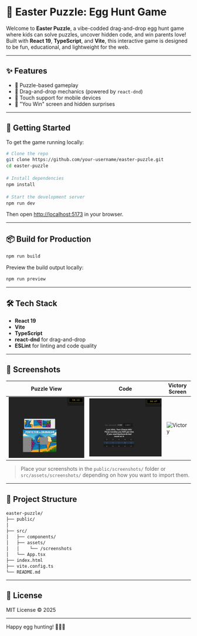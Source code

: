 
# 🐣 Easter Puzzle: Egg Hunt Game

Welcome to **Easter Puzzle**, a vibe-codded drag-and-drop egg hunt game where kids can solve puzzles, uncover hidden code, and win parents love! Built with **React 19**, **TypeScript**, and **Vite**, this interactive game is designed to be fun, educational, and lightweight for the web.

---

## ✨ Features

- 🧩 Puzzle-based gameplay
- 🎨 Drag-and-drop mechanics (powered by `react-dnd`)
- 📱 Touch support for mobile devices
- 🎉 "You Win" screen and hidden surprises

---

## 🚀 Getting Started

To get the game running locally:

```bash
# Clone the repo
git clone https://github.com/your-username/easter-puzzle.git
cd easter-puzzle

# Install dependencies
npm install

# Start the development server
npm run dev
```

Then open [http://localhost:5173](http://localhost:5173) in your browser.

---

## 📦 Build for Production

```bash
npm run build
```

Preview the build output locally:

```bash
npm run preview
```

---

## 🛠️ Tech Stack

- **React 19**
- **Vite**
- **TypeScript**
- **react-dnd** for drag-and-drop
- **ESLint** for linting and code quality

---

## 📸 Screenshots

| Puzzle View                                   | Code                                               | Victory Screen                               |
|-----------------------------------------------|----------------------------------------------------|----------------------------------------------|
| ![Puzzle](src/assets/screenshots/three_s.png) | ![Drag and Drop](src/assets/screenshots/two_s.png) | ![Victory](src/assets/screenshots/one_s.png) |

> Place your screenshots in the `public/screenshots/` folder or `src/assets/screenshots/` depending on how you want to import them.

---

## 📁 Project Structure

```
easter-puzzle/
├── public/
│   
├── src/
│   ├── components/
│   ├── assets/
│   │    └── /screenshots
│   └── App.tsx
├── index.html
├── vite.config.ts
└── README.md
```

---

## 🎯 License

MIT License © 2025 

---

Happy egg hunting! 🐰🥚🌸
